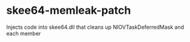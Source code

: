 # skee64-memleak-patch
Injects code into skee64.dll that cleans up NIOVTaskDeferredMask and each member  
